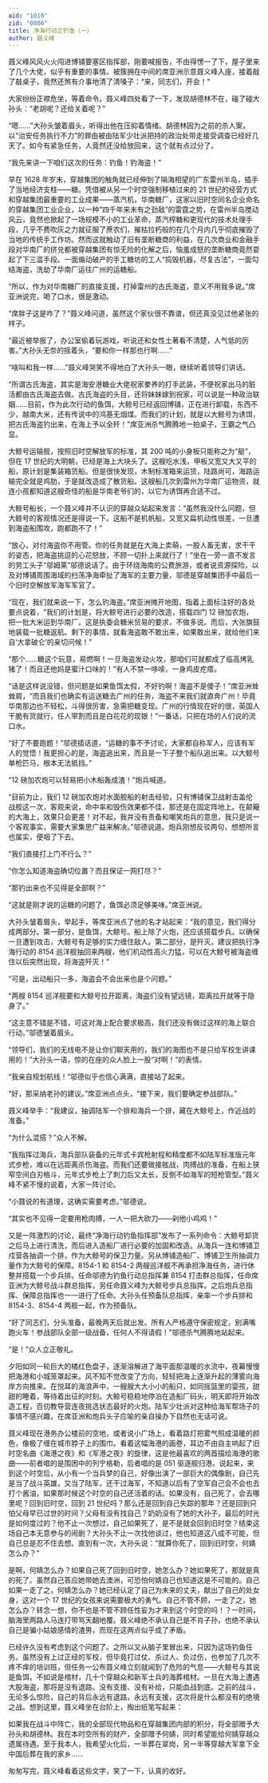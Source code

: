 ```yaml
---
aid: "1010"
zid: "0086"
title: 净海行动之钓鱼（一）
author: 聂义峰
---
```


聂义峰风风火火闯进博铺要塞区指挥部，刚要喊报告，不由得愣一了下，屋子里来了几个大佬，似乎有重要的事情。被簇拥在中间的席亚洲示意聂义峰入座，接着敲了敲桌子，竟然还煞有介事地清了清嗓子：“来，同志们，开会！”

大家纷纷正襟危坐，等着命令。聂义峰四处看了一下，发现胡德林不在，碰了碰大孙头：“老胡呢？还给关着呢？”

“嗯……”大孙头皱着眉头，听得出他在压抑着情绪。胡德林因为之前的杀人案，以“治安任务执行不力”的罪由被由陆军少壮派把持的政治处带走接受调查已经好几天了。如今有紧急任务，人竟然还没给放回来，这个就有点过分了。

“我先来讲一下咱们这次的任务：钓鱼！钓海盗！”

早在 1628 年岁末，穿越集团的触角就已经伸到了隔海相望的广东雷州半岛，插手了当地经济支柱——糖。凭借被从另一个时空强制移植过来的 21 世纪的经营方式和穿越集团最重要的工业成果——蒸汽机，华南糖厂，这家以旧时空同名企业命名的穿越集团工业企业，以一种“四千年来未有之劲敌”的雷霆之势，在雷州半岛搅动风云，竟然也掀起了一场规模不小的工业革命，蒸汽榨糖和更现代的技术处理手段，几乎不费吹灰之力就征服了蔗农们，摧枯拉朽般的在几个月内几乎彻底摧毁了当地的传统手工作坊。然而这就触动了旧有垄断糖商的利益，在几次商业和金融手段对华南厂的挤兑都被穿越集团有惊无险的化解之后，恼羞成怒的垄断糖商竟然耍起了下三滥手段。一面煽动破产的手工糖坊的工人“捣毁机器，尽复古法”，一面勾结海盗，洗劫了华南厂运往广州的运糖船。

“所以，作为对华南糖厂的直接支援，打掉雷州的古氏海盗，意义不用我多说。”席亚洲说完，喝了口水，很是激动。

“席胖子这是咋了？”聂义峰问道，虽然这个家伙很不靠谱，但还真没见过他紧张的样子。

“最近被举报了，办公室偷着玩游戏，听说还和女性土著看不清楚，人气低的厉害。”大孙头无奈的摇着头，“要和你一样那也行啊……”

“啥叫和我一样……”聂义峰哭笑不得地白了大孙头一眼，继续听着领导们讲话。

“所谓古氏海盗，其实是海安港糖业大佬祝家豢养的打手武装，不便祝家出马的脏活都由古氏海盗去做。古氏海盗的头目，还将妹妹嫁到祝家，可以说是一种政治联姻……目前，作为此次行动的鱼饵，大鲸号已经返回博铺，正在进行卸载，东西不少，越南大米，还有传说中的鸿基无烟煤。而我们的计划，就是以大鲸号为诱饵，把古氏海盗钓出来，在海上予以全歼！”席亚洲杀气腾腾地一拍桌子，王霸之气凸显。

大鲸号运输舰，按照旧时空解放军的标准，其 200 吨的小身板只能称之为“艇”，但在 17 世纪的大明朝，已经是海上大块头了。这艘吃水浅，甲板又宽又大又平的船，原计划是集装箱货船。但是很快发现，木制标准箱来运货，陆路尚可，海路运输完全就是鸡肋，于是就改造成了散货船。这艘船几次到雷州为华南厂运物资，就连小孩都知道这艘奇怪的船是华南老爷们的，以它为诱饵再合适不过。

大鲸号船长，一个聂义峰并不认识的穿越众站起来发言：“虽然我没什么问题，但大鲸号的客观情况还是得说一下。这船不是机帆船，又宽又扁机动性很差，一旦遭到海盗船围攻，跑都跑不了！”

“放心，对付海盗你不用管。你的任务就是在大海上卖萌，一股人畜无害，求干干的姿态，把海盗挑逗的心花怒放，不顾一切扑上来就行了！”坐在一旁一直不发言的劳工头子“邬姆莱”邬德说话了。由于环绕海南的公费旅游，或者说资源探险，以及对博铺周围海域的扫荡净海牵扯了海军的主要力量，邬德是穿越集团手中最后一个旧时空解放军海军军官了。

“现在，我们就来说一下，怎么钓海盗。”席亚洲摊开地图，指着上面标注好的各处要点说着，“我们的计划是，将大鲸号进行必要的改造，搭载四门 12 磅加农炮，把一批大米运到华南厂。这是执委会糖米贸易的要求，不做多说。而后，大张旗鼓地装载一批糖返航。剩下的事情，就看海盗敢不敢出来，如果敢出来，就给他们来自‘大拿破仑’的亲切问候！”

“那个……糖这个玩意，易燃啊！一旦海盗发动火攻，那咱们可就都成了临高烤乳猪了！而且还他妈是蜜汁口味的！”有人不禁一哆嗦，一身鸡皮疙瘩。

“话是这样说没错，但问题是如果鱼饵太假，不好钓啊！海盗不是傻子！”席亚洲耸耸肩，“而且我们也确实有运送糖去广州的任务，海盗不来我们就直奔广州！毕竟华南那边也不轻松，斗得很厉害，急需把糖变现。广州的行情现在好的很，英国人干脆有货就行，任人宰割而且是白花花的现银！”一番话，只把在场的人们说的流口水。

“好了不要跑题！”邬德插话道，“运糖的事不予讨论，大家都自称军人，应该有军人的觉悟！我更担心的是，海盗追出来，而且是一下子整个船队追出来。以大鲸号单枪匹马，根本无法抵挡。”

“12 磅加农炮可以轻易把小木船轰成渣！”炮兵喊道。

“目前为止，我们 12 磅加农炮对水面舰船的射击经验，只有博铺保卫战射击盖伦战舰这一次，客观来说，命中率和毁伤效果都不佳，那还是在固定阵地上。在颠簸的大海上，效果只会更差！对不起，我并没有责备和嘲笑炮兵的意思，我只是说一个客观事实，需要大家集思广益来解决。”邬德说道。炮兵刚想反驳两句，想想所言也属实，便咽了下去。

“我们直接打上门不行么？”

“你怎么知道海盗确切位置？而且保证一网打尽？”

“那钓出来也不见得是全部啊？”

“这就是刚才说的运糖的问题了，鱼饵必须足够美味。”席亚洲说。

大孙头皱着眉头，举起手，等席亚洲点了他的名才站起来：“我的意见，我们得分成两部分。第一部分，是鱼饵，大鲸号。船上除了火炮，还应该搭载步兵。以确保一旦遭到攻击，大鲸号有足够的实力缠住敌人。第二部分，是歼灭。建议把执行净海行动的 8154 巡洋舰抽回来两艘，他们机动性高火力猛，可以在大鲸号被海盗缠住以后突然出现，将海盗歼灭！”

“可是，出动船只一多，海盗会不会出来也是个问题。”

“两艘 8154 巡洋舰要和大鲸号拉开距离，海盗们没有望远镜，距离拉开就等于隐身了。”

“这主意不错是不错，可这对海上配合要求极高，我们还没有做过这样的海上联合行动。”邬德皱着眉头。

“领导们，我们的无线电不是让你们聊天用的，我们的海图也不是只给军校生讲课用的！”大孙头一语，惊的在座的众人脸上一股“对啊！”的表情。

“我亲自规划航线！”邬德似乎也信心满满，直接站了起来。

“好，那采纳老孙的建议。”席亚洲点点头，“接下来，我们要确定参战部队。”

聂义峰举手：“我建议，抽调陆军一个排和海兵一个排，藏在大鲸号上，作近战的准备。”

“为什么混搭？”众人不解。

“我指挥过海兵，海兵部队装备的元年式卡宾枪射程和精度都不如陆军标准版元年式步枪，难以在远距离杀伤海盗。而我们还要做接舷战，肉搏战的准备，在船上狭窄空间白刃格斗，元年式步枪上了刺刀后又太长，反倒不如海军的短枪管型。”聂义峰不紧不慢的说着，大家一阵讨论。

“小聂说的有道理，这确实需要考虑。”邬德说。

“其实也不见得一定要用枪肉搏，一人一把大砍刀——剁他小鸡鸡！”

又是一阵激烈的讨论，最终“净海行动钓鱼指挥部”发布了一系列命令：大鲸号卸货之后马上进行清洗，而后进入造船厂进行必要的加固和改造。从海兵一连和博铺卫戍营各抽调一个排，作为大鲸号的保卫力量。另从博铺造船厂、博铺卫生所抽调力量作为大鲸号的保障。8154-1 和 8154-2 两艘巡洋舰不再承担净海任务，进行休整并搭载一个步兵排。任命邬德为钓鱼行动总指挥兼 8154 打击群总指挥，任命席亚洲为大鲸号战斗群总指挥，另任命聂义峰为大鲸号步兵总指挥。之后炮兵总指挥、保障总指挥也一一进行了任命。大孙头任预备队总指挥，亲率一个步兵排和 8154-3、8154-4 两舰一起，作为预备队。

“好了同志们，分头准备，最晚两天后就出发。所有人严格遵守保密规定，别满嘴跑火车！参战部队全部一级战备，任何人不得请假！”邬德杀气腾腾地站起来。

“是！”众人立正敬礼。

夕阳如同一轮巨大的橘红色盘子，逐渐溶解进了海平面那温暖的水流中，夜幕慢慢把海港和小城笼罩起来。风不知不觉改变了方向，轻轻把海上逐渐升起的薄雾向海岸方向推来。在悦耳的海浪声中，一艘艘大大小小的船只，如同摇篮里的婴孩，甜甜的睡着，等待着出征的时刻。大鲸号稳稳地停泊在造船厂码头，明天即将开始改造工程，百仞教导营连夜挑选状态最好的火炮。陆军少壮派对这种给海军帮场子的事情不感兴趣，在席亚洲和炮兵头子应喻的亲自操办下自然也无话可说。

聂义峰现在港务办公楼前的空地，或者说小广场上，看着路灯把雾气照成温暖的颜色，像极了缠在城市脖子上的围巾。看着这幅海港的画卷，耳边不由自主响起了旧时空名曲《海港之夜》和《军港之夜》的旋律，这是他最喜欢的两首描绘海港的歌曲——前者唱的是围困中的列宁格勒，后者唱的是 051 驱逐舰归港。说起来，来到这个时空后，从小有一个当兵梦的自己，好像出演了一部巨大的偶像剧，自己先是当了战斗英雄，又当了陆军，还干过海军，不知道以后有了空军自己会不会也去打个酱油，如果那时候这个时空的自己还活着的话。如果没有，自己死了，会去哪里呢？回到旧时空，回到 21 世纪吗？那么还是回到自己失踪的那年？还是回到只怕父母早已过世的时间？父母有没有找自己？奶奶没有了她的大孙子，最后的时光是如何度过的？他不止一次想过，自己如果死了，是不是就会回到旧时空？结束这场自己本无意参与的闹剧？大孙头不止一次找他谈过，他也知道这八成不可能，但自己总是忍不住去想。直到有一次，大孙头说：“就算你死了，回到旧时空，何婧怎么办？”

是啊，何婧怎么办？如果自己死了回到旧时空，她怎么办？她如果死了，那就是真的死了。虽然自己答应她带她去澳洲，可恐怕何婧自己也知道这是不可能的。自己如果一走了之，何婧怎么办？她已经认定了自己为未来的丈夫，献出了自己的处女身，这对一个 17 世纪的女孩来说需要极大的勇气。自己不管不顾，一走了之，她怎么办？转念一想，你不也是不管不顾任性妄为才来到这个时空的吗！？一时间，脑海里两路人马连打带骂天翻地覆。聂义峰绝不承认自己是不肖子孙，也绝不承认自己是骗小姑娘感情的渣男，而现在这两点似乎成了矛盾。

已经许久没有考虑到这个问题了。之所以又从脑子里冒出来，只因为这场钓鱼任务。虽然没有上过正经的军校，但毕竟打过仗、杀过人、负过伤，也参加了几次不疼不痒的培训班，但任务一公布聂义峰立刻就闻到了危险的气息——大鲸号与其说是鱼饵，不如说是棺材，几十个穿越众和新军士兵的海葬棺材。一旦在大海上遭遇大股海盗，那将是没有退路、没有支援、没有补给，只能血战到底。之前的战斗，无论多么惊险，自己的背后永远有退路，永远有支援，这次将是什么都没有的绝境之战。想到这里，聂义峰坐在台阶上，掏出纸笔写起来：

如果我在战斗中阵亡，我的全部现代物品和在穿越集团内部的积分，将全部赠予大孙头和胡德林。我在本时空所有的财产，全部赠予何婧，同时希望能给何婧穿越众遗属待遇。至于我本人，我希望火化后，一半葬在翠岗，另一半等穿越大军拿下全中国后葬在我的家乡……

匆匆写完，聂义峰看着这些文字，笑了一下，认真的收好。
